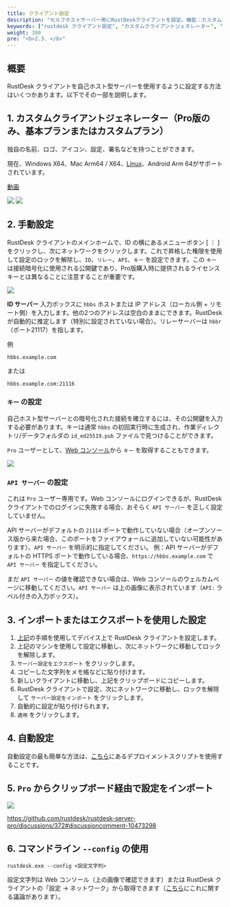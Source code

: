 ```yaml
---
title: クライアント設定
description: "セルフホストサーバー用にRustDeskクライアントを設定。機能：カスタムクライアントジェネレーター（Pro）であなたのロゴを使ったブランドアプリ、手動設定、インポート/エクスポート設定、エンタープライズデプロイメント戦略。"
keywords: ["rustdesk クライアント設定", "カスタムクライアントジェネレーター", "rustdesk ブランドクライアント", "rustdesk ホワイトラベル", "rustdesk エンタープライズデプロイメント", "rustdesk クライアントセットアップ", "カスタムrustdeskアプリ", "rustdesk proクライアント", "rustdesk 設定管理", "rustdesk 企業ブランディング"]
weight: 300
pre: "<b>2.3. </b>"
---
```


## 概要

RustDesk クライアントを自己ホスト型サーバーを使用するように設定する方法はいくつかあります。以下でその一部を説明します。

## 1. カスタムクライアントジェネレーター（Pro版のみ、基本プランまたはカスタムプラン）

独自の名前、ロゴ、アイコン、設定、署名などを持つことができます。

現在、Windows X64、Mac Arm64 / X64、[Linux](https://twitter.com/rustdesk/status/1788905463678951787)、Android Arm 64がサポートされています。

[動画](https://twitter.com/rustdesk/status/1769171628426944539)

![](/docs/en/self-host/client-configuration/images/custom-client-qs.png)
![](/docs/en/self-host/client-configuration/images/web_console_custom_client_config.jpeg)

## 2. 手動設定

RustDesk クライアントのメインホームで、ID の横にあるメニューボタン [ &#8942; ] をクリックし、次にネットワークをクリックします。これで昇格した権限を使用して設定のロックを解除し、`ID`、`リレー`、`API`、`キー` を設定できます。この `キー` は接続暗号化に使用される公開鍵であり、Pro版購入時に提供されるライセンスキーとは異なることに注意することが重要です。

![](/docs/en/self-host/client-configuration/images/network-config.png)

**ID サーバー** 入力ボックスに `hbbs` ホストまたは IP アドレス（ローカル側 + リモート側）を入力します。他の2つのアドレスは空白のままにできます。RustDesk が自動的に推定します（特別に設定されていない場合）。リレーサーバーは `hbbr`（ポート21117）を指します。

例

```nolang
hbbs.example.com
```

または

```nolang
hbbs.example.com:21116
```

### `キー` の設定

自己ホスト型サーバーとの暗号化された接続を確立するには、その公開鍵を入力する必要があります。キーは通常 `hbbs` の初回実行時に生成され、作業ディレクトリ/データフォルダの `id_ed25519.pub` ファイルで見つけることができます。

`Pro` ユーザーとして、[Web コンソール](https://rustdesk.com/docs/en/self-host/rustdesk-server-pro/console/)から `キー` を取得することもできます。

![](/docs/en/self-host/rustdesk-server-pro/console/images/console-home.png?v2)

### `API サーバー` の設定

これは `Pro` ユーザー専用です。Web コンソールにログインできるが、RustDesk クライアントでのログインに失敗する場合、おそらく `API サーバー` を正しく設定していません。

API サーバーがデフォルトの `21114` ポートで動作していない場合（オープンソース版から来た場合、このポートをファイアウォールに追加していない可能性があります）、`API サーバー` を明示的に指定してください。
例：API サーバーがデフォルトの HTTPS ポートで動作している場合、`https://hbbs.example.com` で `API サーバー` を指定してください。

まだ `API サーバー` の値を確認できない場合は、Web コンソールのウェルカムページに移動してください。`API サーバー` は上の画像に表示されています（`API:` ラベル付きの入力ボックス）。

## 3. インポートまたはエクスポートを使用した設定

1. [上記](https://rustdesk.com/docs/en/self-host/client-configuration/#manual-config)の手順を使用してデバイス上で RustDesk クライアントを設定します。
2. 上記のマシンを使用して設定に移動し、次にネットワークに移動してロックを解除します。
3. `サーバー設定をエクスポート` をクリックします。
4. コピーした文字列をメモ帳などに貼り付けます。
5. 新しいクライアントに移動し、上記をクリップボードにコピーします。
6. RustDesk クライアントで設定、次にネットワークに移動し、ロックを解除して `サーバー設定をインポート` をクリックします。
7. 自動的に設定が貼り付けられます。
8. `適用` をクリックします。

## 4. 自動設定

自動設定の最も簡単な方法は、[こちら](https://rustdesk.com/docs/en/self-host/client-deployment/)にあるデプロイメントスクリプトを使用することです。

## 5. `Pro` からクリップボード経由で設定をインポート

![](/docs/en/self-host/rustdesk-server-pro/console/images/console-home.png?v2)

https://github.com/rustdesk/rustdesk-server-pro/discussions/372#discussioncomment-10473298

## 6. コマンドライン `--config` の使用
`rustdesk.exe --config <設定文字列>`

設定文字列は Web コンソール（上の画像で確認できます）または RustDesk クライアントの「設定 → ネットワーク」から取得できます（[こちら](https://github.com/rustdesk/rustdesk/discussions/7118)にこれに関する議論があります）。
